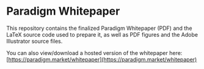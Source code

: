 # Paradigm Whitepaper
This repository contains the finalized Paradigm Whitepaper (PDF) and the LaTeX source code used to prepare it, as well as PDF figures and the Adobe Illustrator source files.

You can also view/download a hosted version of the whitepaper here: [https://paradigm.market/whitepaper](https://paradigm.market/whitepaper)
